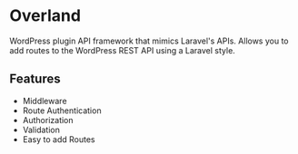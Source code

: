 # Overland
WordPress plugin API framework that mimics Laravel's APIs. Allows you to add routes to the WordPress REST API using a Laravel style.

## Features

- Middleware
- Route Authentication
- Authorization
- Validation
- Easy to add Routes
